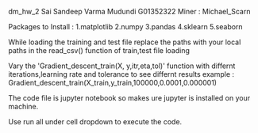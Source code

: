 dm_hw_2
Sai Sandeep Varma Mudundi
G01352322
Miner : Michael_Scarn

Packages to Install :
1.matplotlib
2.numpy
3.pandas
4.sklearn
5.seaborn


While loading the training and test file replace the paths with your local paths in the read_csv() function of train,test file loading

Vary the 'Gradient_descent_train(X, y,itr,eta,tol)' function with differnt iterations,learning rate and tolerance to see differnt results
example :  Gradient_descent_train(X_train,y_train,100000,0.0001,0.000001)

The code file is jupyter notebook so makes ure jupyter is installed on your machine.

Use run all under cell dropdown to execute the code.